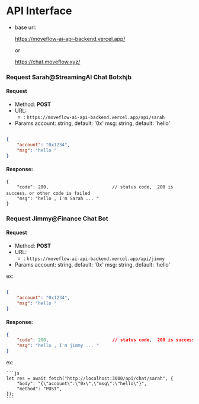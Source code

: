 # API Interface

- base url: 

    https://moveflow-ai-api-backend.vercel.app/

    or

    https://chat.moveflow.xyz/

 
### Request Sarah@StreamingAI Chat Botxhjb
#### Request
- Method: **POST**
- URL:  
    - :  ```https://moveflow-ai-api-backend.vercel.app/api/sarah```
- Params
    account: string, default: '0x' 
    msg: string, default: 'hello' 


```json

{
    "account": "0x1234",                       
    "msg": "hello "
}
```

#### Response:

```
{
    "code": 200,                        // status code,  200 is success，or other code is failed
    "msg": "hello , I'm Sarah ... "
}
```
 


### Request Jimmy@Finance Chat Bot
#### Request
- Method: **POST**
- URL:  
    - :  ```https://moveflow-ai-api-backend.vercel.app/api/jimmy```
- Params
    account: string, default: '0x' 
    msg: string, default: 'hello' 

ex: 
```json

{
    "account": "0x1234",                       
    "msg": "hello "
}
```

#### Response:

```json
{
    "code": 200,                        // status code,  200 is success，or other code is failed
    "msg": "hello , I'm jimmy ... "
}
```


ex:

    ```js
    let res = await fetch("http://localhost:3000/api/chat/sarah", {
        "body": "{\"account\":\"0x\",\"msg\":\"hello\"}",
        "method": "POST",
    });
    ```


 